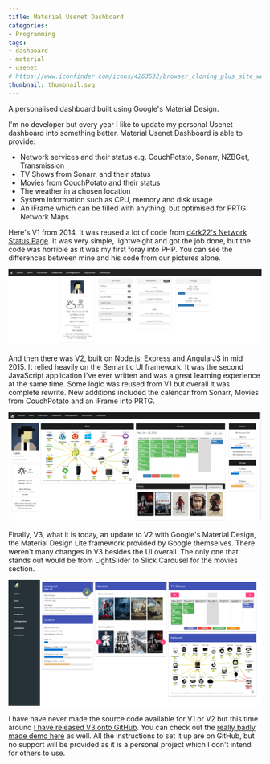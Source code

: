 ```yaml
---
title: Material Usenet Dashboard
categories:
- Programming
tags:
- dashboard
- material
- usenet
# https://www.iconfinder.com/icons/4263532/browser_cloning_plus_site_website_websites_windows_icon
thumbnail: thumbnail.svg
---
```


A personalised dashboard built using Google's Material Design.

<!-- more -->

I'm no developer but every year I like to update my personal Usenet dashboard into something better. Material Usenet Dashboard is able to provide:

* Network services and their status e.g. CouchPotato, Sonarr, NZBGet, Transmission
* TV Shows from Sonarr, and their status
* Movies from CouchPotato and their status
* The weather in a chosen location
* System information such as CPU, memory and disk usage
* An iFrame which can be filled with anything, but optimised for PRTG Network Maps

Here's V1 from 2014. It was reused a lot of code from [d4rk22's Network Status Page](https://github.com/d4rk22/Network-Status-Page). It was very simple, lightweight and got the job done, but the code was horrible as it was my first foray into PHP. You can see the differences between mine and his code from our pictures alone.

![v1](v1-1024x309.png)

And then there was V2, built on Node.js, Express and AngularJS in mid 2015. It relied heavily on the Semantic UI framework. It was the second JavaScript application I've ever written and was a great learning experience at the same time. Some logic was reused from V1 but overall it was complete rewrite. New additions included the calendar from Sonarr, Movies from CouchPotato and an iFrame into PRTG.

![v2](v1-done-1024x444.png)

Finally, V3, what it is today, an update to V2 with Google's Material Design, the Material Design Lite framework provided by Google themselves. There weren't many changes in V3 besides the UI overall. The only one that stands out would be from LightSlider to Slick Carousel for the movies section.

![v3](v3-1024x509.png)

I have have never made the source code available for V1 or V2 but this time around [I have released V3 onto GitHub](https://github.com/calvinbui/Material-Usenet-Dashboard). You can check out the [really badly made demo here](http://calvinbui.github.io/Material-Usenet-Dashboard/) as well. All the instructions to set it up are on GitHub, but no support will be provided as it is a personal project which I don't intend for others to use.

